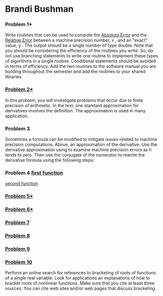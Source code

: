 # Brandi Bushman
### Problem 1*

Write routines that can be used to compute the 
[Absolute Error](https://github.com/brandibushman/Math-4610-USU-Keobbe/blob/master/Software%20Manual%20Folder/Absolute%20Error.md) and the [Relative Error](https://github.com/brandibushman/Math-4610-USU-Keobbe/blob/master/Software%20Manual%20Folder/Relative%20Error.md)
between a machine precision number, 
x
, and an "exact" value, 
y
. The output should be a single number of type double. Note that you should be considering the efficiency of the routines you write. So, do not use branching statements to write one routine to implement these types of algorithms in a single routine. Conditional statements should be avoided in terms of efficiency. Add the two routines to the software manual you are building throughout the semester and add the routines to your shared libraries.

### [Problem 2*](https://github.com/brandibushman/Math-4610-USU-Keobbe/blob/master/Practice/Maybe%20problem%202.2.md)

In this problem, you will investigate problems that occur due to finite precision of arithmetic. In the text, one standard approximation for derivatives involves the definition. The approximation is used in many application.


### Problem  3

Sometimes a formula can be modified to mitigate issues related to machine precision computations.
Above, an approximation of the derivative. Use the derivative approximation using to examine machine precision errors as 
h
 tends to zero. Then use the conjugate of the numerator to rewrite the derivative formula using the following steps:

### Problem 4 [first function](https://github.com/brandibushman/Math-4610-USU-Keobbe/blob/master/Software%20Manual%20Folder/Bisection%20Method.md)
[second function](https://github.com/brandibushman/Math-4610-USU-Keobbe/blob/master/Software%20Manual%20Folder/Newton's%20Method.md)
 
### [Problem 5*](https://github.com/brandibushman/Math-4610-USU-Keobbe/blob/master/Software%20Manual%20Folder/Bisection%20Method.md) 

### [Problem 6*](https://github.com/brandibushman/Math-4610-USU-Keobbe/blob/master/Software%20Manual%20Folder/Newton's%20Method.md)
 
### [Problem 7](https://github.com/brandibushman/Math-4610-USU-Keobbe/blob/master/Software%20Manual%20Folder/Secant%20Method.md)

### [Problem 8](https://github.com/brandibushman/Math-4610-USU-Keobbe/tree/master/Software%20Manual%20Folder)

### [Problem 9](https://github.com/brandibushman/Math-4610-USU-Keobbe/blob/master/Software%20Manual%20Folder/Secant%20Method.md)

### [Problem 10](https://github.com/brandibushman/Math-4610-USU-Keobbe/blob/master/Practice/Prob%2010%20hw%202)
Perform an online search for references to bracketing of roots of functions of a single real variable. Look for applications an explanations of how to bracket roots of nonlinear functions. Make sure that you cite at least three sources. You can cite web sites and/or web pages that discuss bracketing.

